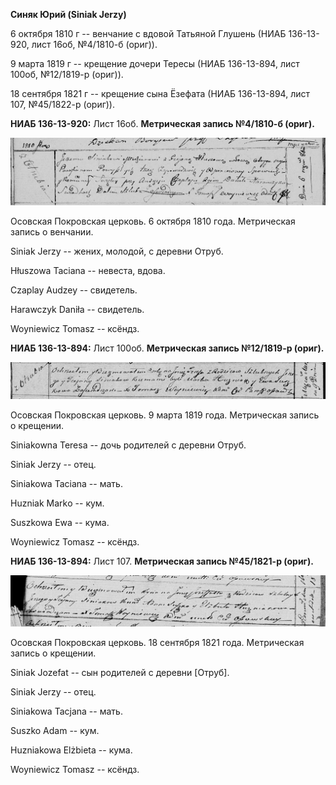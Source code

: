 **Синяк Юрий (Siniak Jerzy)**

6 октября 1810 г -- венчание с вдовой Татьяной Глушень (НИАБ 136-13-920,
лист 16об, №4/1810-б (ориг)).

9 марта 1819 г -- крещение дочери Тересы (НИАБ 136-13-894, лист 100об,
№12/1819-р (ориг)).

18 сентября 1821 г -- крещение сына Ёзефата (НИАБ 136-13-894, лист 107,
№45/1822-р (ориг)).

**НИАБ 136-13-920:** Лист 16об. **Метрическая запись №4/1810-б (ориг).**

![](./media/81528ba7ca3c965564cf0dd61a9e9d52f4d20586.png)

Осовская Покровская церковь. 6 октября 1810 года. Метрическая запись о
венчании.

Siniak Jerzy -- жених, молодой, с деревни Отруб.

Hłuszowa Taciana -- невеста, вдова.

Czaplay Audzey -- свидетель.

Harawczyk Daniła -- свидетель.

Woyniewicz Tomasz -- ксёндз.

**НИАБ 136-13-894:** Лист 100об. **Метрическая запись №12/1819-р
(ориг).**

![](./media/812fcf1e9cd7a715ada8545d4135b0dd6c0b7f1b.png)

Осовская Покровская церковь. 9 марта 1819 года. Метрическая запись о
крещении.

Siniakowna Teresa -- дочь родителей с деревни Отруб.

Siniak Jerzy -- отец.

Siniakowa Taciana -- мать.

Huzniak Markо -- кум.

Suszkowa Ewa -- кума.

Woyniewicz Tomasz -- ксёндз.

**НИАБ 136-13-894:** Лист 107. **Метрическая запись №45/1821-р (ориг).**

![](./media/ec23c1ca78fd5c52e31997710f35e258353aed59.png)

Осовская Покровская церковь. 18 сентября 1821 года. Метрическая запись о
крещении.

Siniak Jozefat -- сын родителей с деревни \[Отруб\].

Siniak Jerzy -- отец.

Siniakowa Tacjana -- мать.

Suszko Adam -- кум.

Huzniakowa Elżbieta -- кума.

Woyniewicz Tomasz -- ксёндз.
